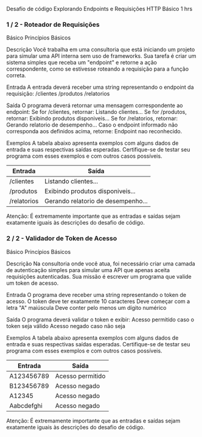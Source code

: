 Desafio de código Explorando Endpoints e Requisições HTTP
Básico
1 hrs

### 1 / 2 - Roteador de Requisições
Básico
Princípios Básicos

Descrição
Você trabalha em uma consultoria que está iniciando um projeto para simular uma API interna sem uso de frameworks. Sua tarefa é criar um sistema simples que receba um "endpoint" e retorne a ação correspondente, como se estivesse roteando a requisição para a função correta.

Entrada
A entrada deverá receber uma string representando o endpoint da requisição:
/clientes
/produtos
/relatorios

Saída
O programa deverá retornar uma mensagem correspondente ao endpoint:
Se for /clientes, retornar: Listando clientes...
Se for /produtos, retornar: Exibindo produtos disponiveis...
Se for /relatorios, retornar: Gerando relatorio de desempenho...
Caso o endpoint informado não corresponda aos definidos acima, retorne: Endpoint nao reconhecido.

Exemplos
A tabela abaixo apresenta exemplos com alguns dados de entrada e suas respectivas saídas esperadas. Certifique-se de testar seu programa com esses exemplos e com outros casos possíveis.

|Entrada|Saída|
|---|---|
|/clientes|Listando clientes...|
|/produtos|Exibindo produtos disponiveis...|
|/relatorios|Gerando relatorio de desempenho...|
Atenção: É extremamente importante que as entradas e saídas sejam exatamente iguais às descrições do desafio de código.

### 2 / 2 - Validador de Token de Acesso
Básico
Princípios Básicos

Descrição
Na consultoria onde você atua, foi necessário criar uma camada de autenticação simples para simular uma API que apenas aceita requisições autenticadas. Sua missão é escrever um programa que valide um token de acesso.

Entrada
O programa deve receber uma string representando o token de acesso.
O token deve ter exatamente 10 caracteres
Deve começar com a letra "A" maiúscula
Deve conter pelo menos um dígito numérico

Saída
O programa deverá validar o token e exibir:
Acesso permitido caso o token seja válido
Acesso negado caso não seja

Exemplos
A tabela abaixo apresenta exemplos com alguns dados de entrada e suas respectivas saídas esperadas. Certifique-se de testar seu programa com esses exemplos e com outros casos possíveis.

|Entrada|Saída|
|---|---|
|A123456789|Acesso permitido|
|B123456789|Acesso negado|
|A12345|Acesso negado|
|Aabcdefghi|Acesso negado|
Atenção: É extremamente importante que as entradas e saídas sejam exatamente iguais às descrições do desafio de código.
